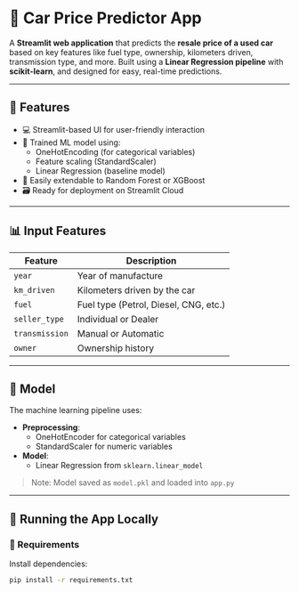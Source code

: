 # 🚗 Car Price Predictor App

A **Streamlit web application** that predicts the **resale price of a used car** based on key features like fuel type, ownership, kilometers driven, transmission type, and more. Built using a **Linear Regression pipeline** with **scikit-learn**, and designed for easy, real-time predictions.

---

## 📌 Features

- 💻 Streamlit-based UI for user-friendly interaction
- 🧠 Trained ML model using:
  - OneHotEncoding (for categorical variables)
  - Feature scaling (StandardScaler)
  - Linear Regression (baseline model)
- 🔄 Easily extendable to Random Forest or XGBoost
- 🗃️ Ready for deployment on Streamlit Cloud

---

## 📊 Input Features

| Feature         | Description                           |
|----------------|---------------------------------------|
| `year`          | Year of manufacture                   |
| `km_driven`     | Kilometers driven by the car          |
| `fuel`          | Fuel type (Petrol, Diesel, CNG, etc.) |
| `seller_type`   | Individual or Dealer                  |
| `transmission`  | Manual or Automatic                   |
| `owner`         | Ownership history                     |

---

## 🧠 Model

The machine learning pipeline uses:

- **Preprocessing**: 
  - OneHotEncoder for categorical variables
  - StandardScaler for numeric variables
- **Model**: 
  - Linear Regression from `sklearn.linear_model`

> Note: Model saved as `model.pkl` and loaded into `app.py`

---

## 🚀 Running the App Locally

### 🔧 Requirements

Install dependencies:

```bash
pip install -r requirements.txt
